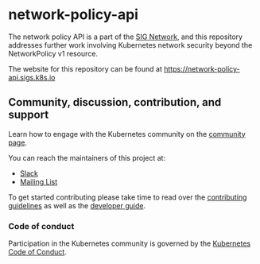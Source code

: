 # network-policy-api

 The network policy API is a part of the [SIG Network](https://github.com/kubernetes/community/tree/master/sig-network),
 and this repository addresses further work involving Kubernetes network security beyond the NetworkPolicy v1 resource.
 
 The website for this repository can be found at https://network-policy-api.sigs.k8s.io
 
## Community, discussion, contribution, and support

Learn how to engage with the Kubernetes community on the [community page](http://kubernetes.io/community/).

You can reach the maintainers of this project at:

- [Slack](https://kubernetes.slack.com/messages/sig-network-policy-api)
- [Mailing List](https://groups.google.com/forum/#!forum/kubernetes-sig-network)

To get started contributing please take time to read over the [contributing guidelines](https://github.com/kubernetes-sigs/network-policy-api/blob/master/CONTRIBUTING.md) as well as the [developer guide](https://github.com/kubernetes/community/blob/master/contributors/devel/README.md).
### Code of conduct

Participation in the Kubernetes community is governed by the [Kubernetes Code of Conduct](code-of-conduct.md).
